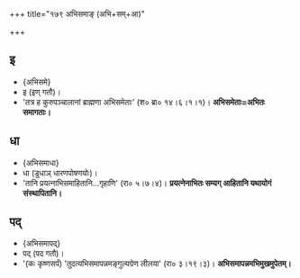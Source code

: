 +++
title="१७९ अभिसमाङ् (अभि+सम्+आ)"

+++

## इ
- {अभिसमे}
- इ (इण् गतौ)।
- 'तत्र ह कुरुपञ्चालानां ब्राह्मणा अभिसमेताः' (श० ब्रा० १४।६।१।१)। **अभिसमेताः=अभितः समागताः।**

## धा
- {अभिसमाधा}
- धा (डुधाञ् धारणपोषणयोः)।
- 'तानि प्रयत्नाभिसमाहितानि…गृहाणि' (रा० ५।७।४)। **प्रयत्नेनाभितः सम्यग् आहितानि यथायोगं संस्थापितानि।**

## पद्
- {अभिसमापद्}
- पद् (पद गतौ)।
- '(कः कृष्णसर्पं) 'तुदत्यभिसमापन्नमङ्गुल्यग्रेण लीलया' (रा० ३।१९।३)। **अभिसमापन्नमभिमुखमुपेतम्।**
